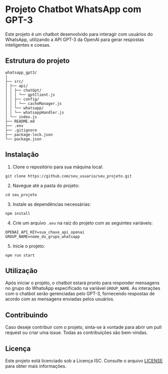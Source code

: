 # Projeto Chatbot WhatsApp com GPT-3

Este projeto é um chatbot desenvolvido para interagir com usuários do WhatsApp, utilizando a API GPT-3 da OpenAI para gerar respostas inteligentes e coesas.

## Estrutura do projeto
```
whatsapp_gpt3/
│
├── src/
│ ├── api/
│ │ ├── chatGpt/
│ │ │ └── gptClient.js
│ │ ├── config/
│ │ │ └── cacheManager.js
│ │ └── whatsapp/
│ │ └── whatsappHandler.js
│ └── index.js
├── README.md
├── .env
├── .gitignore
├── package-lock.json
└── package.json
```

## Instalação

1. Clone o repositório para sua máquina local:

```
git clone https://github.com/seu_usuario/seu_projeto.git
```

2. Navegue até a pasta do projeto:
```
cd seu_projeto
```

3. Instale as dependências necessárias:
```
npm install
```

4. Crie um arquivo `.env` na raiz do projeto com as seguintes variáveis:
```
OPENAI_API_KEY=sua_chave_api_openai
GROUP_NAME=nome_do_grupo_whatsapp
```

5. Inicie o projeto:
```
npm run start
```

## Utilização

Após iniciar o projeto, o chatbot estará pronto para responder mensagens no grupo do WhatsApp especificado na variável `GROUP_NAME`. As interações com o chatbot serão gerenciadas pelo GPT-3, fornecendo respostas de acordo com as mensagens enviadas pelos usuários.

## Contribuindo

Caso deseje contribuir com o projeto, sinta-se à vontade para abrir um pull request ou criar uma issue. Todas as contribuições são bem-vindas.

## Licença

Este projeto está licenciado sob a Licença ISC. Consulte o arquivo [LICENSE](https://opensource.org/licenses/ISC) para obter mais informações.

